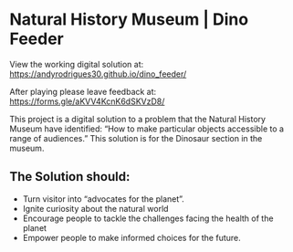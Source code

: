 # Natural History Museum | Dino Feeder

View the working digital solution at: https://andyrodrigues30.github.io/dino_feeder/

After playing please leave feedback at: https://forms.gle/aKVV4KcnK6dSKVzD8/

This project is a digital solution to a problem that the Natural History Museum have identified: “How to make particular objects accessible to a range of audiences.”
This solution is for the Dinosaur section in the museum.

## The Solution should:
* Turn visitor into “advocates for the planet”.
* Ignite curiosity about the natural world
* Encourage people to tackle the challenges facing the health of the planet
* Empower people to make informed choices for the future.
